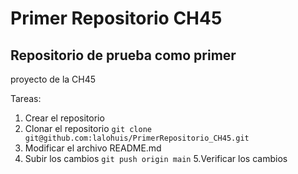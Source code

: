 # Primer Repositorio CH45

## Repositorio de prueba como primer
proyecto de la CH45

Tareas:
1. Crear el repositorio
2. Clonar el repositorio
` git clone git@github.com:lalohuis/PrimerRepositorio_CH45.git `
3. Modificar el archivo README.md
4. Subir los cambios
` git push origin main `
5.Verificar los cambios